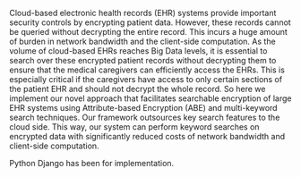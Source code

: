 Cloud-based electronic health records (EHR) systems provide important security controls by encrypting patient data. However, these records cannot be queried without decrypting the entire record. This incurs a huge amount of burden in network bandwidth and the client-side computation. As the volume of cloud-based EHRs reaches Big Data levels, it is essential to search over these encrypted patient records without decrypting them to ensure that the medical caregivers can efficiently access the EHRs. This is especially critical if the caregivers have access to only certain sections of the patient EHR and should not decrypt the whole record. So here we implement our novel approach that facilitates searchable encryption of large EHR systems using Attribute-based Encryption (ABE) and multi-keyword search techniques. Our framework outsources key search features to the cloud side. This way, our system can perform keyword searches on encrypted data with significantly reduced costs of network bandwidth and client-side computation.

Python Django has been for implementation.
